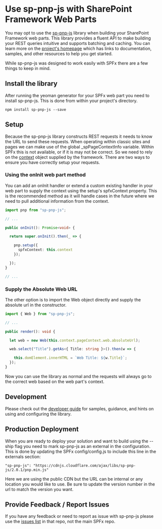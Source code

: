 # Use sp-pnp-js with SharePoint Framework Web Parts

You may opt to use the [sp-pnp-js](https://www.npmjs.com/package/sp-pnp-js) library when building your SharePoint Framework web parts. This library 
provides a fluent API to make building your REST queries intuitive and supports batching and caching. You can learn more on the [project's homepage](https://github.com/SharePoint/PnP-JS-Core) 
which has links to documentation, samples, and other resources to help you get started.

While sp-pnp-js was designed to work easily with SPFx there are a few things to keep in mind.

## Install the library

After running the yeoman generator for your SPFx web part you need to install sp-pnp-js. This is done from within your project's directory.

```
npm install sp-pnp-js --save
```

## Setup

Because the sp-pnp-js library constructs REST requests it needs to know the URL to send these requests. When operating within classic sites and pages 
we can make use of the global _spPageContextInfo variable. Within SPFx this is not available, or if it is may not be correct. So we need to rely on the 
[context](https://dev.office.com/sharepoint/reference/spfx/sp-webpart-base/iwebpartcontext) object 
supplied by the framework. There are two ways to ensure you have correctly setup your requests.

### Using the onInit web part method

You can add an onInit handler or extend a custom existing handler in your web part to supply the context using the setup's spfxContext property. This is the recommended method as it 
will handle cases in the future where we need to pull additional information from the context.

```TypeScript
import pnp from "sp-pnp-js";

// ...

public onInit(): Promise<void> {

  return super.onInit().then(_ => {

    pnp.setup({
      spfxContext: this.context
    });

  });
}

// ...
```
### Supply the Absolute Web URL

The other option is to import the Web object directly and supply the absolute url in the constructor.

```TypeScript
import { Web } from "sp-pnp-js";

// ...

public render(): void {

  let web = new Web(this.context.pageContext.web.absoluteUrl);

  web.select("Title").getAs<{ Title: string }>().then(w => {

    this.domElement.innerHTML = `Web Title: ${w.Title}`;
  });
}
```

Now you can use the library as normal and the requests will always go to the correct web based on the web part's context.

## Development

Please check out the [developer guide](https://github.com/SharePoint/PnP-JS-Core/wiki/Developer-Guide) for samples, guidance, and hints on using and configuring the library.

## Production Deployment

When you are ready to deploy your solution and want to build using the --ship flag you need to mark sp-pnp-js as an external in 
the configuration. This is done by updating the SPFx config/config.js to include this line in the externals section:

```
"sp-pnp-js": "https://cdnjs.cloudflare.com/ajax/libs/sp-pnp-js/2.0.1/pnp.min.js"
```

Here we are using the public CDN but the URL can be internal or any location you would like to use. Be sure to update the 
version number in the url to match the version you want.

## Provide Feedback / Report Issues

If you have any feedback or need to report as issue with sp-pnp-js please use the [issues list](https://github.com/SharePoint/PnP-JS-Core/issues) in that repo, not the 
main SPFx repo.
